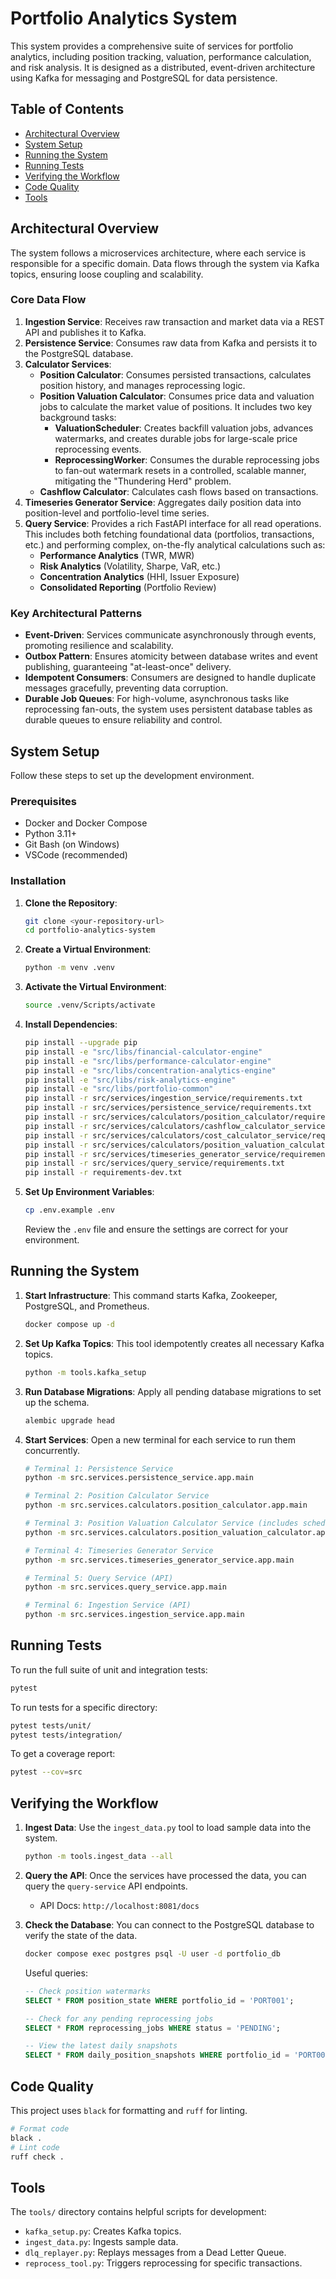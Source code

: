 
# Portfolio Analytics System

This system provides a comprehensive suite of services for portfolio analytics, including position tracking, valuation, performance calculation, and risk analysis. It is designed as a distributed, event-driven architecture using Kafka for messaging and PostgreSQL for data persistence.

## Table of Contents

- [Architectural Overview](#architectural-overview)
- [System Setup](#system-setup)
- [Running the System](#running-the-system)
- [Running Tests](#running-tests)
- [Verifying the Workflow](#verifying-the-workflow)
- [Code Quality](#code-quality)
- [Tools](#tools)

## Architectural Overview

The system follows a microservices architecture, where each service is responsible for a specific domain. Data flows through the system via Kafka topics, ensuring loose coupling and scalability.

### Core Data Flow

1.  **Ingestion Service**: Receives raw transaction and market data via a REST API and publishes it to Kafka.
2.  **Persistence Service**: Consumes raw data from Kafka and persists it to the PostgreSQL database.
3.  **Calculator Services**:
    * **Position Calculator**: Consumes persisted transactions, calculates position history, and manages reprocessing logic.
    * **Position Valuation Calculator**: Consumes price data and valuation jobs to calculate the market value of positions. It includes two key background tasks:
        * **ValuationScheduler**: Creates backfill valuation jobs, advances watermarks, and creates durable jobs for large-scale price reprocessing events.
        * **ReprocessingWorker**: Consumes the durable reprocessing jobs to fan-out watermark resets in a controlled, scalable manner, mitigating the "Thundering Herd" problem.
    * **Cashflow Calculator**: Calculates cash flows based on transactions.
4.  **Timeseries Generator Service**: Aggregates daily position data into position-level and portfolio-level time series.
5.  **Query Service**: Provides a rich FastAPI interface for all read operations. This includes both fetching foundational data (portfolios, transactions, etc.) and performing complex, on-the-fly analytical calculations such as:
    * **Performance Analytics** (TWR, MWR)
    * **Risk Analytics** (Volatility, Sharpe, VaR, etc.)
    * **Concentration Analytics** (HHI, Issuer Exposure)
    * **Consolidated Reporting** (Portfolio Review)

### Key Architectural Patterns

* **Event-Driven**: Services communicate asynchronously through events, promoting resilience and scalability.
* **Outbox Pattern**: Ensures atomicity between database writes and event publishing, guaranteeing "at-least-once" delivery.
* **Idempotent Consumers**: Consumers are designed to handle duplicate messages gracefully, preventing data corruption.
* **Durable Job Queues**: For high-volume, asynchronous tasks like reprocessing fan-outs, the system uses persistent database tables as durable queues to ensure reliability and control.

## System Setup

Follow these steps to set up the development environment.

### Prerequisites

* Docker and Docker Compose
* Python 3.11+
* Git Bash (on Windows)
* VSCode (recommended)

### Installation

1.  **Clone the Repository**:
    ```bash
    git clone <your-repository-url>
    cd portfolio-analytics-system
    ```

2.  **Create a Virtual Environment**:
    ```bash
    python -m venv .venv
    ```

3.  **Activate the Virtual Environment**:
    ```bash
    source .venv/Scripts/activate
    ```

4.  **Install Dependencies**:
    ```bash
    pip install --upgrade pip
    pip install -e "src/libs/financial-calculator-engine"
    pip install -e "src/libs/performance-calculator-engine"
    pip install -e "src/libs/concentration-analytics-engine"
    pip install -e "src/libs/risk-analytics-engine"
    pip install -e "src/libs/portfolio-common"
    pip install -r src/services/ingestion_service/requirements.txt
    pip install -r src/services/persistence_service/requirements.txt
    pip install -r src/services/calculators/position_calculator/requirements.txt
    pip install -r src/services/calculators/cashflow_calculator_service/requirements.txt
    pip install -r src/services/calculators/cost_calculator_service/requirements.txt
    pip install -r src/services/calculators/position_valuation_calculator/requirements.txt
    pip install -r src/services/timeseries_generator_service/requirements.txt
    pip install -r src/services/query_service/requirements.txt
    pip install -r requirements-dev.txt
    ```

5.  **Set Up Environment Variables**:
    ```bash
    cp .env.example .env
    ```
    Review the `.env` file and ensure the settings are correct for your environment.

## Running the System

1.  **Start Infrastructure**:
    This command starts Kafka, Zookeeper, PostgreSQL, and Prometheus.
    ```bash
    docker compose up -d
    ```

2.  **Set Up Kafka Topics**:
    This tool idempotently creates all necessary Kafka topics.
    ```bash
    python -m tools.kafka_setup
    ```

3.  **Run Database Migrations**:
    Apply all pending database migrations to set up the schema.
    ```bash
    alembic upgrade head
    ```

4.  **Start Services**:
    Open a new terminal for each service to run them concurrently.
    ```bash
    # Terminal 1: Persistence Service
    python -m src.services.persistence_service.app.main

    # Terminal 2: Position Calculator Service
    python -m src.services.calculators.position_calculator.app.main

    # Terminal 3: Position Valuation Calculator Service (includes scheduler and worker)
    python -m src.services.calculators.position_valuation_calculator.app.main

    # Terminal 4: Timeseries Generator Service
    python -m src.services.timeseries_generator_service.app.main

    # Terminal 5: Query Service (API)
    python -m src.services.query_service.app.main

    # Terminal 6: Ingestion Service (API)
    python -m src.services.ingestion_service.app.main
    ```

## Running Tests

To run the full suite of unit and integration tests:

```bash
pytest
````

To run tests for a specific directory:

```bash
pytest tests/unit/
pytest tests/integration/
```

To get a coverage report:

```bash
pytest --cov=src
```

## Verifying the Workflow

1.  **Ingest Data**:
    Use the `ingest_data.py` tool to load sample data into the system.

    ```bash
    python -m tools.ingest_data --all
    ```

2.  **Query the API**:
    Once the services have processed the data, you can query the `query-service` API endpoints.

      * API Docs: `http://localhost:8081/docs`

3.  **Check the Database**:
    You can connect to the PostgreSQL database to verify the state of the data.

    ```bash
    docker compose exec postgres psql -U user -d portfolio_db
    ```

    Useful queries:

    ```sql
    -- Check position watermarks
    SELECT * FROM position_state WHERE portfolio_id = 'PORT001';

    -- Check for any pending reprocessing jobs
    SELECT * FROM reprocessing_jobs WHERE status = 'PENDING';

    -- View the latest daily snapshots
    SELECT * FROM daily_position_snapshots WHERE portfolio_id = 'PORT001' ORDER BY date DESC LIMIT 10;
    ```

## Code Quality

This project uses `black` for formatting and `ruff` for linting.

```bash
# Format code
black .
# Lint code
ruff check .
```

## Tools

The `tools/` directory contains helpful scripts for development:

  * `kafka_setup.py`: Creates Kafka topics.
  * `ingest_data.py`: Ingests sample data.
  * `dlq_replayer.py`: Replays messages from a Dead Letter Queue.
  * `reprocess_tool.py`: Triggers reprocessing for specific transactions.

<!-- end list -->

 

 